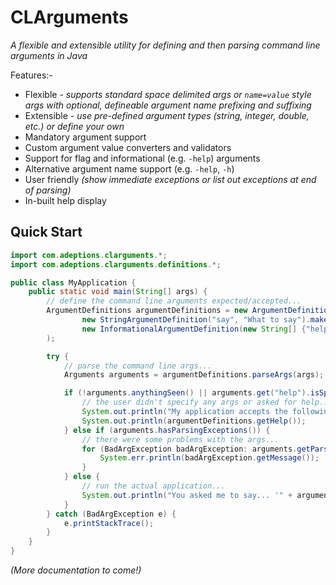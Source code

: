 # CLArguments

_A flexible and extensible utility for defining and then parsing command line arguments in Java_

Features:-
* Flexible - _supports standard space delimited args or ```name=value``` style args with optional, defineable argument name prefixing and suffixing_ 
* Extensible - _use pre-defined argument types (string, integer, double, etc.) or define your own_
* Mandatory argument support
* Custom argument value converters and validators
* Support for flag and informational (e.g. ```-help```) arguments
* Alternative argument name support (e.g. ```-help```, ```-h```)
* User friendly _(show immediate exceptions or list out exceptions at end of parsing)_ 
* In-built help display

## Quick Start

```java
import com.adeptions.clarguments.*;
import com.adeptions.clarguments.definitions.*;

public class MyApplication {
    public static void main(String[] args) {
        // define the command line arguments expected/accepted...
        ArgumentDefinitions argumentDefinitions = new ArgumentDefinitions(
                new StringArgumentDefinition("say", "What to say").makeMandatory(),
                new InformationalArgumentDefinition(new String[] {"help", "h"}, "Display this help")
        );

        try {
            // parse the command line args...
            Arguments arguments = argumentDefinitions.parseArgs(args);

            if (!arguments.anythingSeen() || arguments.get("help").isSpecified()) {
                // the user didn't specify any args or asked for help...
                System.out.println("My application accepts the following arguments:-");
                System.out.println(argumentDefinitions.getHelp());
            } else if (arguments.hasParsingExceptions()) {
                // there were some problems with the args...
                for (BadArgException badArgException: arguments.getParsingExceptions()) {
                    System.err.println(badArgException.getMessage());
                }
            } else {
                // run the actual application...
                System.out.println("You asked me to say... '" + arguments.get("say").getValue() + "'");
            }
        } catch (BadArgException e) {
            e.printStackTrace();
        }
    }
}
```

_(More documentation to come!)_